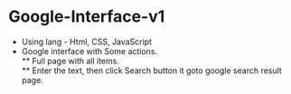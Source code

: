 # Google-Interface-v1
* Using lang - Html, CSS, JavaScript
* Google interface with Some actions.\
** Full page with all items.\
** Enter the text, then click Search button it goto google search result page.
